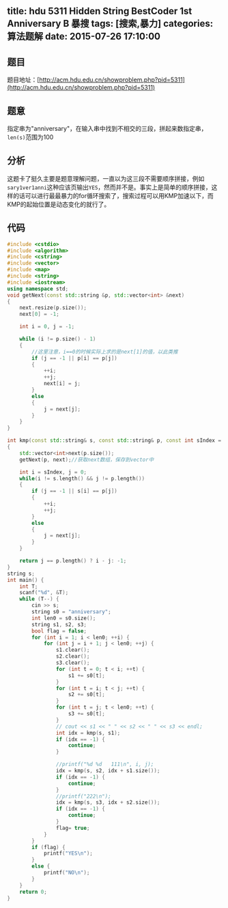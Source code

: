 title: hdu 5311 Hidden String BestCoder 1st Anniversary B 暴搜
tags: [搜索,暴力]
categories: 算法题解
date: 2015-07-26 17:10:00
---

## 题目

题目地址：[http://acm.hdu.edu.cn/showproblem.php?pid=5311](http://acm.hdu.edu.cn/showproblem.php?pid=5311)

## 题意

指定串为"anniversary"，在输入串中找到不相交的三段，拼起来数指定串，`len(s)`范围为100

## 分析

这题卡了挺久主要是题意理解问题，一直以为这三段不需要顺序拼接，例如`sary1ver1anni`这种应该页输出`YES`，然而并不是。事实上是简单的顺序拼接，这样的话可以进行最最暴力的for循环搜索了，搜索过程可以用KMP加速以下，而KMP的起始位置是动态变化的就行了。

## 代码

```cpp
#include <cstdio>
#include <algorithm>
#include <cstring>
#include <vector>
#include <map>
#include <string>
#include <iostream>
using namespace std;
void getNext(const std::string &p, std::vector<int> &next)
{
    next.resize(p.size());
    next[0] = -1;

    int i = 0, j = -1;

    while (i != p.size() - 1)
    {
        //这里注意，i==0的时候实际上求的是next[1]的值，以此类推
        if (j == -1 || p[i] == p[j])
        {
            ++i;
            ++j;
            next[i] = j;
        }
        else
        {
            j = next[j];
        }
    }
}

int kmp(const std::string& s, const std::string& p, const int sIndex = 0)
{
    std::vector<int>next(p.size());
    getNext(p, next);//获取next数组，保存到vector中

    int i = sIndex, j = 0;
    while(i != s.length() && j != p.length())
    {
        if (j == -1 || s[i] == p[j])
        {
            ++i;
            ++j;
        }
        else
        {
            j = next[j];
        }
    }

    return j == p.length() ? i - j: -1;
}
string s;
int main() {
    int T;
    scanf("%d", &T);
    while (T--) {
        cin >> s;
        string s0 = "anniversary";
        int len0 = s0.size();
        string s1, s2, s3;
        bool flag = false;
        for (int i = 1; i < len0; ++i) {
            for (int j = i + 1; j < len0; ++j) {
                s1.clear();
                s2.clear();
                s3.clear();
                for (int t = 0; t < i; ++t) {
                    s1 += s0[t];
                }
                for (int t = i; t < j; ++t) {
                    s2 += s0[t];
                }
                for (int t = j; t < len0; ++t) {
                    s3 += s0[t];
                }
                // cout << s1 << " " << s2 << " " << s3 << endl;
                int idx = kmp(s, s1);
                if (idx == -1) {
                    continue;
                } 

                //printf("%d %d   111\n", i, j);
                idx = kmp(s, s2, idx + s1.size());
                if (idx == -1) {
                    continue;
                }
                //printf("222\n");
                idx = kmp(s, s3, idx + s2.size());
                if (idx == -1) {
                    continue;
                }
                flag= true;
            }
        }
        if (flag) {
            printf("YES\n");
        }
        else {
            printf("NO\n");
        }
    }
    return 0;
}
```
